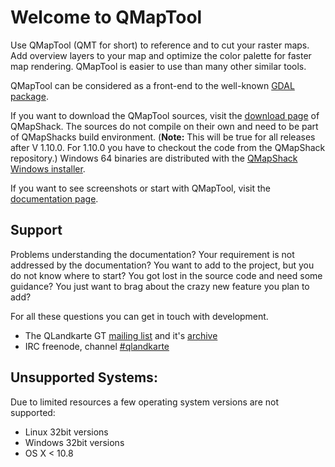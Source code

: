 # Welcome to QMapTool

Use QMapTool (QMT for short) to reference and to cut your raster maps. Add overview layers to your map and optimize the color palette for faster map rendering. 
QMapTool is easier to use than many other similar tools.

QMapTool can be considered as a front-end to the well-known [GDAL package](http://www.gdal.org).

If you want to download the QMapTool sources, visit the [download page](https://bitbucket.org/maproom/qmapshack/downloads) of QMapShack. The sources do not compile on their own and need to be part of QMapShacks build environment. (**Note:** This will be true for all releases after V 1.10.0. For 1.10.0 you have to checkout the code from the QMapShack repository.)
Windows 64 binaries are distributed with the [QMapShack Windows installer](https://bitbucket.org/maproom/qmapshack/downloads/QMapShack_Install_Windows64bit__1.10.0.exe).

If you want to see screenshots or start with QMapTool, visit the [documentation page](DocMain).

## Support

Problems understanding the documentation? Your requirement is not addressed by the documentation? You want to add to the project, but you do not know 
where to start? You got lost in the source code and need some guidance? You just want to brag about the crazy new feature you plan to add? 

For all these questions you can get in touch with development.

* The QLandkarte GT [mailing list](https://lists.sourceforge.net/lists/listinfo/qlandkartegt-users) and it's [archive](http://news.gmane.org/gmane.comp.gis.qlandkartegt.user)
* IRC freenode, channel [#qlandkarte](http://webchat.freenode.net/?channels=#qlandkarte)

## Unsupported Systems:
Due to limited resources a few operating system versions are not supported:

* Linux 32bit versions
* Windows 32bit versions
* OS X < 10.8
